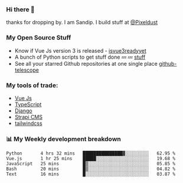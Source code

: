 ### Hi there 👋

thanks for dropping by.
I am Sandip. I build stuff at [@Pixeldust](github.com/pixeldust-in/)

###  **My Open Source Stuff**

 - Know if Vue Js version 3 is released -  [isvue3readyyet](https://github.com/sandiprb/isvue3readyyet)
 - A bunch of Python scripts to get stuff done 💤 💤 [stuff](https://github.com/sandiprb/stuff)
 - See all your starred Github repositories at one single place [github-telescope](https://github.com/sandiprb/github-telescope)



###  **My tools of trade:**
 - [Vue Js](https://github.com/vuejs/vue/)
 - [TypeScript](https://github.com/microsoft/TypeScript)
 - [Django](github.com/django/django)
 - [Strapi CMS](github.com/strapi/strapi)
 - [tailwindcss](https://github.com/tailwindlabs/tailwindcss)


###  📊 **My Weekly development breakdown**
<!--START_SECTION:waka-->
```text
Python       4 hrs 32 mins   ███████████████▓░░░░░░░░░   62.95 % 
Vue.js       1 hr 25 mins    █████░░░░░░░░░░░░░░░░░░░░   19.68 % 
JavaScript   25 mins         █▒░░░░░░░░░░░░░░░░░░░░░░░   05.85 % 
Bash         20 mins         █▒░░░░░░░░░░░░░░░░░░░░░░░   04.82 % 
Text         16 mins         █░░░░░░░░░░░░░░░░░░░░░░░░   03.87 % 
```
<!--END_SECTION:waka-->
